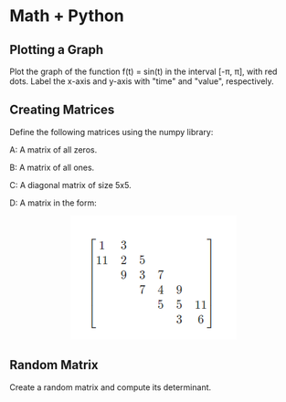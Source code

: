 # Math + Python

## Plotting a Graph

Plot the graph of the function f(t) = sin(t) in the interval [-π, π], with red dots. Label the x-axis and y-axis with "time" and "value", respectively.

## Creating Matrices

Define the following matrices using the numpy library:

A: A matrix of all zeros.

B: A matrix of all ones.

C: A diagonal matrix of size 5x5.

D: A matrix in the form:

<p align="center">
  <img src=Pic1.png" />

## Random Matrix

  Create a random matrix and compute its determinant.
